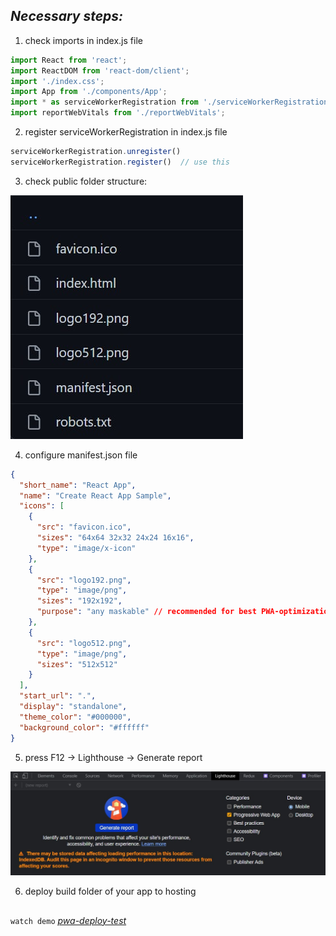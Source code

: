 ## _Necessary steps:_
1) check imports in index.js file

```js
import React from 'react';
import ReactDOM from 'react-dom/client';
import './index.css';
import App from './components/App';
import * as serviceWorkerRegistration from './serviceWorkerRegistration'; // required
import reportWebVitals from './reportWebVitals';
```
2) register serviceWorkerRegistration in index.js file

```js
serviceWorkerRegistration.unregister() 
serviceWorkerRegistration.register()  // use this

```

3) check public folder structure:

![](https://github.com/Fpsska/PWA-deploy-test/blob/main/src/app/assets/images/publc-folder-structure.jpg)

4) configure manifest.json file

```json
{
  "short_name": "React App",
  "name": "Create React App Sample",
  "icons": [
    {
      "src": "favicon.ico",
      "sizes": "64x64 32x32 24x24 16x16",
      "type": "image/x-icon"
    },
    {
      "src": "logo192.png",
      "type": "image/png",
      "sizes": "192x192",
      "purpose": "any maskable" // recommended for best PWA-optimization
    },
    {
      "src": "logo512.png",
      "type": "image/png",
      "sizes": "512x512"
    }
  ],
  "start_url": ".",
  "display": "standalone",
  "theme_color": "#000000",
  "background_color": "#ffffff"
}
```

5) press F12 -> Lighthouse -> Generate report

![](https://github.com/Fpsska/PWA-deploy-test/blob/main/src/app/assets/images/navigation-to-lighthouse.jpg)

6) deploy build folder of your app to hosting

##

`watch demo` _[pwa-deploy-test](https://Fpsska.github.io/PWA-deploy-test)_



